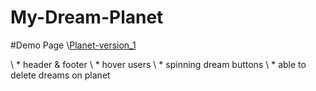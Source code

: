 # My-Dream-Planet

#Demo Page
\\[Planet-version_1](https://jacky0707.github.io/My-Dream-Planet/public/html/homePage.html)

\\ * header & footer
\\ * hover users
\\ * spinning dream buttons
\\ * able to delete dreams on planet
